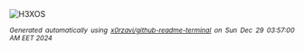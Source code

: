 <div align="justify">
<picture>
    <source media="(prefers-color-scheme: dark)" srcset="https://i.ibb.co/72hH51B/output-gif.gif">
    <source media="(prefers-color-scheme: light)" srcset="https://i.ibb.co/72hH51B/output-gif.gif">
    <img alt="H3XOS" src="https://i.ibb.co/72hH51B/output-gif.gif">
</picture>

<sub><i>Generated automatically using [x0rzavi/github-readme-terminal](https://github.com/x0rzavi/github-readme-terminal) on Sun Dec 29 03:57:00 AM EET 2024</i></sub>
</div>